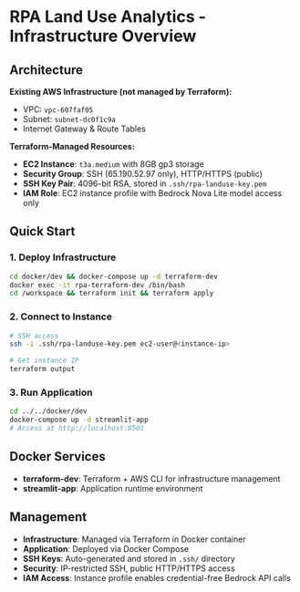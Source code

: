 # RPA Land Use Analytics - Infrastructure Overview

## Architecture

**Existing AWS Infrastructure (not managed by Terraform):**

- VPC: `vpc-607faf05`
- Subnet: `subnet-dc0f1c9a`
- Internet Gateway & Route Tables

**Terraform-Managed Resources:**

- **EC2 Instance**: `t3a.medium` with 8GB gp3 storage
- **Security Group**: SSH (65.190.52.97 only), HTTP/HTTPS (public)
- **SSH Key Pair**: 4096-bit RSA, stored in `.ssh/rpa-landuse-key.pem`
- **IAM Role**: EC2 instance profile with Bedrock Nova Lite model access only

## Quick Start

### 1. Deploy Infrastructure

```bash
cd docker/dev && docker-compose up -d terraform-dev
docker exec -it rpa-terraform-dev /bin/bash
cd /workspace && terraform init && terraform apply
```

### 2. Connect to Instance

```bash
# SSH access
ssh -i .ssh/rpa-landuse-key.pem ec2-user@<instance-ip>

# Get instance IP
terraform output
```

### 3. Run Application

```bash
cd ../../docker/dev
docker-compose up -d streamlit-app
# Access at http://localhost:8501
```

## Docker Services

- **terraform-dev**: Terraform + AWS CLI for infrastructure management
- **streamlit-app**: Application runtime environment

## Management

- **Infrastructure**: Managed via Terraform in Docker container
- **Application**: Deployed via Docker Compose
- **SSH Keys**: Auto-generated and stored in `.ssh/` directory
- **Security**: IP-restricted SSH, public HTTP/HTTPS access
- **IAM Access**: Instance profile enables credential-free Bedrock API calls
